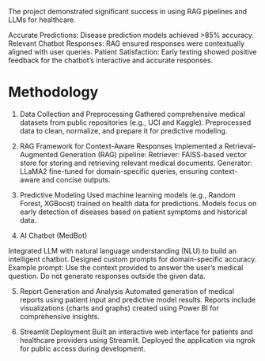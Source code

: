 The project demonstrated significant success in using RAG pipelines and LLMs for healthcare.

Accurate Predictions: Disease prediction models achieved >85% accuracy.
Relevant Chatbot Responses: RAG ensured responses were contextually aligned with user queries.
Patient Satisfaction: Early testing showed positive feedback for the chatbot’s interactive and accurate responses.

# Methodology
1. Data Collection and Preprocessing
Gathered comprehensive medical datasets from public repositories (e.g., UCI and Kaggle).
Preprocessed data to clean, normalize, and prepare it for predictive modeling.

2. RAG Framework for Context-Aware Responses
Implemented a Retrieval-Augmented Generation (RAG) pipeline:
Retriever: FAISS-based vector store for storing and retrieving relevant medical documents.
Generator: LLaMA2 fine-tuned for domain-specific queries, ensuring context-aware and concise outputs.

3. Predictive Modeling
Used machine learning models (e.g., Random Forest, XGBoost) trained on health data for predictions.
Models focus on early detection of diseases based on patient symptoms and historical data.
4. AI Chatbot (MedBot)

Integrated LLM with natural language understanding (NLU) to build an intelligent chatbot.
Designed custom prompts for domain-specific accuracy. Example prompt:
Use the context provided to answer the user’s medical question. Do not generate responses outside the given data.  

5. Report Generation and Analysis
Automated generation of medical reports using patient input and predictive model results.
Reports include visualizations (charts and graphs) created using Power BI for comprehensive insights.

6. Streamlit Deployment
Built an interactive web interface for patients and healthcare providers using Streamlit.
Deployed the application via ngrok for public access during development.
